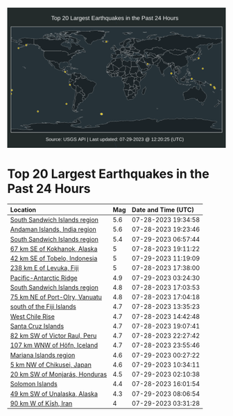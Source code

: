 ![Map](./map.png)

# Top 20 Largest Earthquakes in the Past 24 Hours

| Location | Mag | Date and Time (UTC) |
|:---|:---|:---|
| [South Sandwich Islands region](https://earthquake.usgs.gov/earthquakes/eventpage/us6000kwb4) | 5.6 | 07-28-2023 19:34:58 |
| [Andaman Islands, India region](https://earthquake.usgs.gov/earthquakes/eventpage/us6000kwam) | 5.6 | 07-28-2023 19:23:46 |
| [South Sandwich Islands region](https://earthquake.usgs.gov/earthquakes/eventpage/us6000kwgs) | 5.4 | 07-29-2023 06:57:44 |
| [67 km SE of Kokhanok, Alaska](https://earthquake.usgs.gov/earthquakes/eventpage/ak0239lyp68s) | 5 | 07-28-2023 19:11:22 |
| [42 km SE of Tobelo, Indonesia](https://earthquake.usgs.gov/earthquakes/eventpage/us6000kwhp) | 5 | 07-29-2023 11:19:09 |
| [238 km E of Levuka, Fiji](https://earthquake.usgs.gov/earthquakes/eventpage/us6000kw9k) | 5 | 07-28-2023 17:38:00 |
| [Pacific-Antarctic Ridge](https://earthquake.usgs.gov/earthquakes/eventpage/us6000kwg4) | 4.9 | 07-29-2023 03:24:30 |
| [South Sandwich Islands region](https://earthquake.usgs.gov/earthquakes/eventpage/us6000kw9a) | 4.8 | 07-28-2023 17:03:53 |
| [75 km NE of Port-Olry, Vanuatu](https://earthquake.usgs.gov/earthquakes/eventpage/us6000kw99) | 4.8 | 07-28-2023 17:04:18 |
| [south of the Fiji Islands](https://earthquake.usgs.gov/earthquakes/eventpage/us6000kw7h) | 4.7 | 07-28-2023 13:35:23 |
| [West Chile Rise](https://earthquake.usgs.gov/earthquakes/eventpage/us6000kwa9) | 4.7 | 07-28-2023 14:42:48 |
| [Santa Cruz Islands](https://earthquake.usgs.gov/earthquakes/eventpage/us6000kwah) | 4.7 | 07-28-2023 19:07:41 |
| [82 km SW of Victor Raul, Peru](https://earthquake.usgs.gov/earthquakes/eventpage/us6000kwei) | 4.7 | 07-28-2023 22:27:42 |
| [107 km WNW of Höfn, Iceland](https://earthquake.usgs.gov/earthquakes/eventpage/us6000kwex) | 4.7 | 07-28-2023 23:55:46 |
| [Mariana Islands region](https://earthquake.usgs.gov/earthquakes/eventpage/us6000kwf4) | 4.6 | 07-29-2023 00:27:22 |
| [5 km NW of Chikusei, Japan](https://earthquake.usgs.gov/earthquakes/eventpage/us6000kwhi) | 4.6 | 07-29-2023 10:34:11 |
| [20 km SW of Monjarás, Honduras](https://earthquake.usgs.gov/earthquakes/eventpage/us6000kwfu) | 4.5 | 07-29-2023 02:10:38 |
| [Solomon Islands](https://earthquake.usgs.gov/earthquakes/eventpage/us6000kw90) | 4.4 | 07-28-2023 16:01:54 |
| [49 km SW of Unalaska, Alaska](https://earthquake.usgs.gov/earthquakes/eventpage/us6000kwh7) | 4.3 | 07-29-2023 08:06:54 |
| [90 km W of Kīsh, Iran](https://earthquake.usgs.gov/earthquakes/eventpage/us6000kwg3) | 4 | 07-29-2023 03:31:28 |
